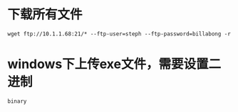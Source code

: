 # 下载所有文件
```
wget ftp://10.1.1.68:21/* --ftp-user=steph --ftp-password=billabong -r
```

# windows下上传exe文件，需要设置二进制
```
binary
```